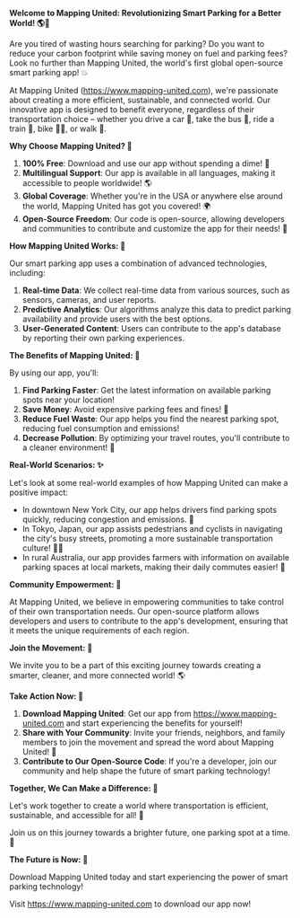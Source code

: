**Welcome to Mapping United: Revolutionizing Smart Parking for a Better World! 🌎🚗**

Are you tired of wasting hours searching for parking? Do you want to reduce your carbon footprint while saving money on fuel and parking fees? Look no further than Mapping United, the world's first global open-source smart parking app! 💥

At Mapping United (https://www.mapping-united.com), we're passionate about creating a more efficient, sustainable, and connected world. Our innovative app is designed to benefit everyone, regardless of their transportation choice – whether you drive a car 🚗, take the bus 🚌, ride a train 🚂, bike 🚴‍♀️, or walk 👣.

**Why Choose Mapping United? 🤔**

1. **100% Free**: Download and use our app without spending a dime! 💸
2. **Multilingual Support**: Our app is available in all languages, making it accessible to people worldwide! 🌎
3. **Global Coverage**: Whether you're in the USA or anywhere else around the world, Mapping United has got you covered! 🌍
4. **Open-Source Freedom**: Our code is open-source, allowing developers and communities to contribute and customize the app for their needs! 🤝

**How Mapping United Works: 🔧**

Our smart parking app uses a combination of advanced technologies, including:

1. **Real-time Data**: We collect real-time data from various sources, such as sensors, cameras, and user reports.
2. **Predictive Analytics**: Our algorithms analyze this data to predict parking availability and provide users with the best options.
3. **User-Generated Content**: Users can contribute to the app's database by reporting their own parking experiences.

**The Benefits of Mapping United: 🌟**

By using our app, you'll:

1. **Find Parking Faster**: Get the latest information on available parking spots near your location!
2. **Save Money**: Avoid expensive parking fees and fines! 💸
3. **Reduce Fuel Waste**: Our app helps you find the nearest parking spot, reducing fuel consumption and emissions!
4. **Decrease Pollution**: By optimizing your travel routes, you'll contribute to a cleaner environment! 🌿

**Real-World Scenarios: ✨**

Let's look at some real-world examples of how Mapping United can make a positive impact:

* In downtown New York City, our app helps drivers find parking spots quickly, reducing congestion and emissions. 🗽️
* In Tokyo, Japan, our app assists pedestrians and cyclists in navigating the city's busy streets, promoting a more sustainable transportation culture! 🚴‍♂️
* In rural Australia, our app provides farmers with information on available parking spaces at local markets, making their daily commutes easier! 🌾

**Community Empowerment: 👥**

At Mapping United, we believe in empowering communities to take control of their own transportation needs. Our open-source platform allows developers and users to contribute to the app's development, ensuring that it meets the unique requirements of each region.

**Join the Movement: 💖**

We invite you to be a part of this exciting journey towards creating a smarter, cleaner, and more connected world! 🌎

**Take Action Now: 🚀**

1. **Download Mapping United**: Get our app from https://www.mapping-united.com and start experiencing the benefits for yourself!
2. **Share with Your Community**: Invite your friends, neighbors, and family members to join the movement and spread the word about Mapping United! 📢
3. **Contribute to Our Open-Source Code**: If you're a developer, join our community and help shape the future of smart parking technology!

**Together, We Can Make a Difference: 💪**

Let's work together to create a world where transportation is efficient, sustainable, and accessible for all! 🌟

Join us on this journey towards a brighter future, one parking spot at a time. 💖

**The Future is Now: 🔮**

Download Mapping United today and start experiencing the power of smart parking technology!

Visit https://www.mapping-united.com to download our app now!